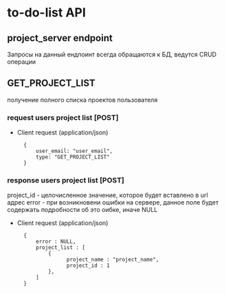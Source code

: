 # to-do-list API

## project_server endpoint

Запросы на данный ендпоинт всегда обращаются к БД, ведутся CRUD операции

## GET_PROJECT_LIST

получение полного списка проектов пользователя


### request users project list [POST]

+ Client request (application/json)
      
        {
            user_email: "user_email",
            type: "GET_PROJECT_LIST"
        }

### response users project list [POST]

project_id - целочисленное значение, которое будет вставлено в url адрес
error - при возникновени ошибки на сервере, данное поле будет содержать подробности об это оибке, иначе NULL

+ Client request (application/json)
      
        {
            error : NULL,
            project_list : [
                {
                      project_name : "project_name",
                      project_id : 1
                },
            ]
        }